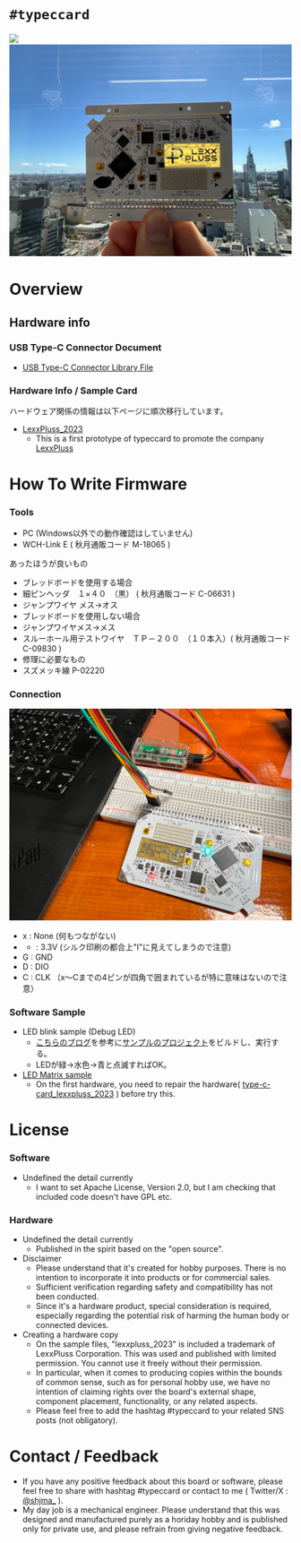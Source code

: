 
# `#typeccard`

![](https://github.com/shujima/type-c-card/blob/master/img/card1.jpg)
![](https://github.com/shujima/type-c-card/blob/master/img/card2.jpg)

# Overview

## Hardware info

### USB Type-C Connector Document

* [USB Type-C Connector Library File](https://github.com/shujima/type-c-card/tree/master/hardware/lib_usb-type-c/)

### Hardware Info / Sample Card

ハードウェア関係の情報は以下ページに順次移行しています。

* [LexxPluss_2023](https://github.com/shujima/type-c-card/tree/master/hardware/sample/type-c-card_lexxpluss_2023)
  * This is a first prototype of typeccard to promote the company [LexxPluss](https://lexxpluss.com)

# How To Write Firmware

### Tools
* PC (Windows以外での動作確認はしていません)
* WCH-Link E ( 秋月通販コード M-18065 )

あったほうが良いもの
* ブレッドボードを使用する場合
 * 細ピンヘッダ　１×４０　（黒） ( 秋月通販コード C-06631 )
 * ジャンプワイヤ メス→オス
* ブレッドボードを使用しない場合
 * ジャンプワイヤメス→メス
 * スルーホール用テストワイヤ　ＴＰ－２００　（１０本入）( 秋月通販コード C-09830 )
* 修理に必要なもの
 * スズメッキ線 P-02220

### Connection
![](https://github.com/shujima/type-c-card/blob/master/img/connection.jpg)

* x : None (何もつながない)
* + : 3.3V (シルク印刷の都合上"I"に見えてしまうので注意)
* G : GND
* D : DIO
* C : CLK
（x～Cまでの4ピンが四角で囲まれているが特に意味はないので注意）

### Software Sample

* LED blink sample (Debug LED)
  * [こちらのブログ](https://www.shujima.work/entry/2023/09/17/235534)を参考に[サンプルのプロジェクト](https://github.com/shujima/type-c-card/tree/master/software/sample/MoonRiverProject_L-chika)をビルドし、実行する。
  * LEDが緑→水色→青と点滅すればOK。
* [LED Matrix sample](https://github.com/shujima/type-c-card/tree/master/software/sample/MounRiverProject_Matrix-I2C-LED)
  * On the first hardware, you need to repair the hardware( [type-c-card_lexxpluss_2023](https://github.com/shujima/type-c-card/tree/master/hardware/sample/type-c-card_lexxpluss_2023#ledmatrix%E3%81%AB%E5%AF%BE%E3%81%97%E9%9B%BB%E6%BA%90%E3%81%8C%E4%BE%9B%E7%B5%A6%E3%81%95%E3%82%8C%E3%81%A6%E3%81%84%E3%81%BE%E3%81%9B%E3%82%93%E9%85%8D%E7%B7%9A%E3%83%9F%E3%82%B9%E9%9B%BB%E6%BA%90%E7%B7%9A%E3%82%92%E8%BF%BD%E5%8A%A0%E3%81%99%E3%82%8B%E5%BF%85%E8%A6%81%E3%81%8C%E3%81%82%E3%82%8A%E3%81%BE%E3%81%99) ) before try this.

# License
### Software
* Undefined the detail currently
  * I want to set Apache License, Version 2.0, but I am checking that included code doesn't have GPL etc.

### Hardware
* Undefined the detail currently
  * Published in the spirit based on the "open source".
* Disclaimer
  * Please understand that it's created for hobby purposes. There is no intention to incorporate it into products or for commercial sales.
  * Sufficient verification regarding safety and compatibility has not been conducted.
  * Since it's a hardware product, special consideration is required, especially regarding the potential risk of harming the human body or connected devices.
* Creating a hardware copy
  * On the sample files, "lexxpluss_2023" is included a trademark of LexxPluss Corporation. This was used and published with limited permission. You cannot use it freely without their permission.
  * In particular, when it comes to producing copies within the bounds of common sense, such as for personal hobby use, we have no intention of claiming rights over the board's external shape, component placement, functionality, or any related aspects.
  * Please feel free to add the hashtag #typeccard to your related SNS posts (not obligatory).

# Contact / Feedback
* If you have any positive feedback about this board or software, please feel free to share with hashtag #typeccard or contact to me ( Twitter/X : [@shjma_](https://twitter.com/shjma_) ).
* My day job is a mechanical engineer. Please understand that this was designed and manufactured purely as a horiday hobby and is published only for private use, and please refrain from giving negative feedback.

